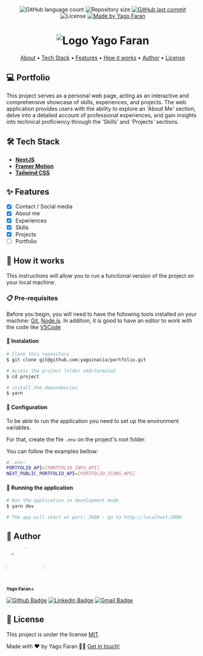<p align="center">
  <img alt="GitHub language count" src="https://img.shields.io/github/languages/count/yagoinacio/portfolio?color=353949">

  <img alt="Repository size" src="https://img.shields.io/github/repo-size/yagoinacio/portfolio">

  <a href="https://github.com/yagoinacio/portfolio/commits/main">
    <img alt="GitHub last commit" src="https://img.shields.io/github/last-commit/yagoinacio/portfolio">
  </a>

   <img alt="License" src="https://img.shields.io/badge/license-MIT-brightgreen">

  <a href="https://yagofaran.dev">
    <img alt="Made by Yago Faran" src="https://img.shields.io/badge/made_by-Yago_Faran-353949">
  </a>
</p>

<h1 align="center">
    <img alt="Logo Yago Faran" title="#YagoFaran" src="https://portfolio.yagofaran.dev/api/images/logo.svg" />
</h1>

<p align="center">
 <a href="#-portfolio">About</a> •
 <a href="#-tech-stack">Tech Stack</a> • 
 <a href="#-features">Features</a> •
 <!-- <a href="#-layout">Layout</a> •  -->
 <a href="#-how-it-works">How it works</a> • 
 <!-- <a href="#-contributors">Contributors</a> •  -->
 <a href="#-author">Author</a> • 
 <a href="#-license">License</a>
</p>

## 💻 Portfolio

This project serves as a personal web page, acting as an interactive and comprehensive showcase of skills, experiences, and projects. The web application provides users with the ability to explore an 'About Me' section, delve into a detailed account of professional experiences, and gain insights into technical proficiency through the 'Skills' and 'Projects' sections.

## 🛠 Tech Stack

-   **[NextJS](https://nextjs.org)**
-   **[Framer Motion](https://www.framer.com/motion/)**
-   **[Tailwind CSS](https://tailwindcss.com)**

## ✨ Features

- [x] Contact / Social media
- [x] About me
- [x] Experiences
- [x] Skills
- [x] Projects
- [ ] Portfolio

## 🚀 How it works

This instructions will allow you to run a functional version of the project on your local machine.

### 📋 Pre-requisites

Before you begin, you will need to have the following tools installed on your machine:
[Git](https://git-scm.com), [Node.js](https://nodejs.org/en/).
In addition, it is good to have an editor to work with the code like [VSCode](https://code.visualstudio.com/)

#### 🔧 Instalation

```bash
# Clone this repository
$ git clone git@github.com:yagoinacio/portfolio.git

# Access the project folder cmd/terminal
$ cd project

# install the dependencies
$ yarn
```

#### 🔧 Configuration

To be able to run the application you need to set up the environment variables.

For that, create the file ```.env``` on the project's root folder.

You can follow the examples bellow:

```bash
# .env:
PORTFOLIO_API=[PORTFOLIO_INFO_API]
NEXT_PUBLIC_PORTFOLIO_API=[PORTFOLIO_ICONS_API]
```

#### 🎲 Running the application

```bash
# Run the application in development mode
$ yarn dev

# The app will start at port: 3000 - go to http://localhost:3000
```

## 🦸 Author

<a href="https://yagofaran.dev">
 <img style="border-radius: 50%;" src="https://avatars.githubusercontent.com/yagoinacio" width="100px;" alt=""/>
 <br />
 <sub><b>Yago Faran 💧</b></sub>
</a>

[![Github Badge](https://img.shields.io/badge/-YagoInacio-gray?style=flat-square&labelColor=gray&logo=github&logoColor=white&link=https://github.com/yagoinacio)](https://github.com/yagoinacio)
[![Linkedin Badge](https://img.shields.io/badge/-Yago-blue?style=flat-square&logo=Linkedin&logoColor=white&link=https://www.linkedin.com/in/yagoinacio/)](https://www.linkedin.com/in/yagoinacio/) 
[![Gmail Badge](https://img.shields.io/badge/-yagofaran@gmail.com-c14438?style=flat-square&logo=Gmail&logoColor=white&link=mailto:yagofaran@gmail.com)](mailto:yagofaran@gmail.com)

## 📝 License

This project is under the license [MIT](./LICENSE).

Made with ❤️ by Yago Faran 👋🏽 [Get in touch!](https://www.linkedin.com/in/yagoinacio/)